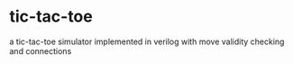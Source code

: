 # tic-tac-toe
a tic-tac-toe simulator implemented in verilog with move validity checking and connections

